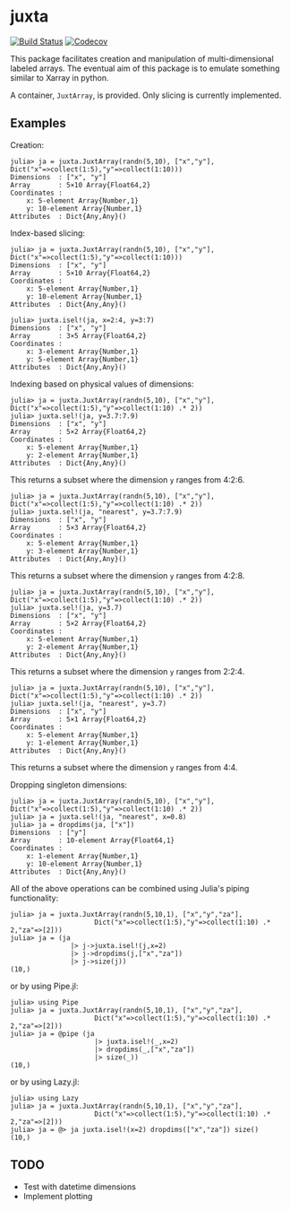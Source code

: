 # juxta

[![Build Status](https://travis-ci.com/beta-effect/juxta.jl.svg?branch=master)](https://travis-ci.com/beta-effect/juxta.jl)
[![Codecov](https://codecov.io/gh/beta-effect/juxta.jl/branch/master/graph/badge.svg)](https://codecov.io/gh/beta-effect/juxta.jl)

This package facilitates creation and manipulation of multi-dimensional labeled arrays. The eventual aim of this package is to emulate something similar to Xarray in python. 

A container, `JuxtArray`, is provided. Only slicing is currently implemented.

## Examples

Creation:

```julia-repl
julia> ja = juxta.JuxtArray(randn(5,10), ["x","y"], Dict("x"=>collect(1:5),"y"=>collect(1:10)))
Dimensions  : ["x", "y"]
Array       : 5×10 Array{Float64,2}
Coordinates :
    x: 5-element Array{Number,1}
    y: 10-element Array{Number,1}
Attributes  : Dict{Any,Any}()
```

Index-based slicing:

```julia-repl
julia> ja = juxta.JuxtArray(randn(5,10), ["x","y"], Dict("x"=>collect(1:5),"y"=>collect(1:10)))
Dimensions  : ["x", "y"]
Array       : 5×10 Array{Float64,2}
Coordinates :
    x: 5-element Array{Number,1}
    y: 10-element Array{Number,1}
Attributes  : Dict{Any,Any}()

julia> juxta.isel!(ja, x=2:4, y=3:7)
Dimensions  : ["x", "y"]
Array       : 3×5 Array{Float64,2}
Coordinates :
    x: 3-element Array{Number,1}
    y: 5-element Array{Number,1}
Attributes  : Dict{Any,Any}()
```
Indexing based on physical values of dimensions:


```julia-repl
julia> ja = juxta.JuxtArray(randn(5,10), ["x","y"], Dict("x"=>collect(1:5),"y"=>collect(1:10) .* 2))
julia> juxta.sel!(ja, y=3.7:7.9)
Dimensions  : ["x", "y"]
Array       : 5×2 Array{Float64,2}
Coordinates :
    x: 5-element Array{Number,1}
    y: 2-element Array{Number,1}
Attributes  : Dict{Any,Any}()
```
This returns a subset where the dimension `y` ranges from 4:2:6.

```julia-repl
julia> ja = juxta.JuxtArray(randn(5,10), ["x","y"], Dict("x"=>collect(1:5),"y"=>collect(1:10) .* 2))
julia> juxta.sel!(ja, "nearest", y=3.7:7.9)
Dimensions  : ["x", "y"]
Array       : 5×3 Array{Float64,2}
Coordinates :
    x: 5-element Array{Number,1}
    y: 3-element Array{Number,1}
Attributes  : Dict{Any,Any}()
```
This returns a subset where the dimension `y` ranges from 4:2:8.

```julia-repl
julia> ja = juxta.JuxtArray(randn(5,10), ["x","y"], Dict("x"=>collect(1:5),"y"=>collect(1:10) .* 2))
julia> juxta.sel!(ja, y=3.7)
Dimensions  : ["x", "y"]
Array       : 5×2 Array{Float64,2}
Coordinates :
    x: 5-element Array{Number,1}
    y: 2-element Array{Number,1}
Attributes  : Dict{Any,Any}()
```
This returns a subset where the dimension `y` ranges from 2:2:4.

```julia-repl
julia> ja = juxta.JuxtArray(randn(5,10), ["x","y"], Dict("x"=>collect(1:5),"y"=>collect(1:10) .* 2))
julia> juxta.sel!(ja, "nearest", y=3.7)
Dimensions  : ["x", "y"]
Array       : 5×1 Array{Float64,2}
Coordinates :
    x: 5-element Array{Number,1}
    y: 1-element Array{Number,1}
Attributes  : Dict{Any,Any}()
```
This returns a subset where the dimension `y` ranges from 4:4.

Dropping singleton dimensions:

```julia-repl
julia> ja = juxta.JuxtArray(randn(5,10), ["x","y"], Dict("x"=>collect(1:5),"y"=>collect(1:10) .* 2))
julia> ja = juxta.sel!(ja, "nearest", x=0.8)
julia> ja = dropdims(ja, ["x"])
Dimensions  : ["y"]
Array       : 10-element Array{Float64,1}
Coordinates :
    x: 1-element Array{Number,1}
    y: 10-element Array{Number,1}
Attributes  : Dict{Any,Any}()
```

All of the above operations can be combined using Julia's piping functionality:
```julia-repl
julia> ja = juxta.JuxtArray(randn(5,10,1), ["x","y","za"],
                     Dict("x"=>collect(1:5),"y"=>collect(1:10) .* 2,"za"=>[2]))
julia> ja = (ja
               |> j->juxta.isel!(j,x=2)
               |> j->dropdims(j,["x","za"])
               |> j->size(j))
(10,)
```
or by using Pipe.jl:
```julia-repl
julia> using Pipe
julia> ja = juxta.JuxtArray(randn(5,10,1), ["x","y","za"],
                     Dict("x"=>collect(1:5),"y"=>collect(1:10) .* 2,"za"=>[2]))
julia> ja = @pipe (ja
                     |> juxta.isel!(_,x=2)
                     |> dropdims(_,["x","za"])
                     |> size(_))
(10,)
```
or by using Lazy.jl:
```julia-repl
julia> using Lazy
julia> ja = juxta.JuxtArray(randn(5,10,1), ["x","y","za"],
                     Dict("x"=>collect(1:5),"y"=>collect(1:10) .* 2,"za"=>[2]))
julia> ja = @> ja juxta.isel!(x=2) dropdims(["x","za"]) size()
(10,)
```

## TODO

- Test with datetime dimensions
- Implement plotting